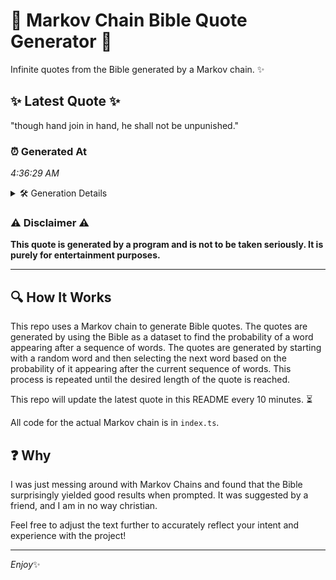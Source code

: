 # 📖 Markov Chain Bible Quote Generator 📖

Infinite quotes from the Bible generated by a Markov chain. ✨

## ✨ Latest Quote ✨
"though hand join in hand, he shall not be unpunished."

### ⏰ Generated At
*4:36:29 AM*

<details>
    <summary>🛠️ Generation Details</summary>
    <p>
        <strong>🌱 Seed:</strong> though<br>
        <strong>🔄 Iterations:</strong> 9<br>
        <strong>📜 Context History:</strong><br>[ though ]: hand<br>[ though, hand ]: join<br>[ though, hand, join ]: in<br>[ though, hand, join, in ]: hand,<br>[ though, hand, join, in, hand, ]: he<br>[ though, hand, join, in, hand,, he ]: shall<br>[ hand, join, in, hand,, he, shall ]: not<br>[ join, in, hand,, he, shall, not ]: be<br>[ in, hand,, he, shall, not, be ]: unpunished.<br>
    </p>
</details>

### ⚠️ Disclaimer ⚠️
**This quote is generated by a program and is not to be taken seriously. It is purely for entertainment purposes.**

---

## 🔍 How It Works

This repo uses a Markov chain to generate Bible quotes. The quotes are generated by using the Bible as a dataset to find the probability of a word appearing after a sequence of words. The quotes are generated by starting with a random word and then selecting the next word based on the probability of it appearing after the current sequence of words. This process is repeated until the desired length of the quote is reached.

This repo will update the latest quote in this README every 10 minutes. ⏳

All code for the actual Markov chain is in `index.ts`.

## ❓ Why

I was just messing around with Markov Chains and found that the Bible surprisingly yielded good results when prompted. 
It was suggested by a friend, and I am in no way christian.

Feel free to adjust the text further to accurately reflect your intent and experience with the project!

---

*Enjoy*✨
